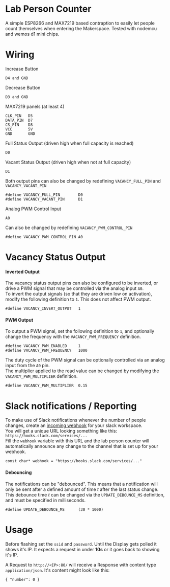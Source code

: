 # Lab Person Counter

A simple ESP8266 and MAX7219 based contraption to easily let people count themselves when entering the Makerspace.
Tested with nodemcu and wemos d1 mini chips.

# Wiring

Increase Button

    D4 and GND

Decrease Button

    D3 and GND

MAX7219 panels (at least 4)

    CLK_PIN   D5
    DATA_PIN  D7
    CS_PIN    D8
    VCC       5V
    GND       GND

Full Status Output (driven high when full capacity is reached)

    D0

Vacant Status Output (driven high when not at full capacity)

    D1

Both output pins can also be changed by redefining `VACANCY_FULL_PIN` and `VACANCY_VACANT_PIN`

    #define VACANCY_FULL_PIN        D0
    #define VACANCY_VACANT_PIN      D1

Analog PWM Control Input

    A0

Can also be changed by redefining `VACANCY_PWM_CONTROL_PIN`

    #define VACANCY_PWM_CONTROL_PIN A0

# Vacancy Status Output

#### Inverted Output

The vacancy status output pins can also be configured to be inverted, or drive a PWM signal that may be controlled via the analog input `A0`.  
To invert the output signals (so that they are driven low on activation), modify the following definition to `1`. This does not affect PWM output.

    #define VACANCY_INVERT_OUTPUT   1

#### PWM Output

To output a PWM signal, set the following definition to `1`, and optionally change the frequency with the `VACANCY_PWM_FREQUENCY` definition.

    #define VACANCY_PWM_ENABLED     1
    #define VACANCY_PWM_FREQUENCY   1000

The duty cycle of the PWM signal can be optionally controlled via an analog input from the `A0` pin.  
The multiplier applied to the read value can be changed by modifying the `VACANCY_PWM_MULTIPLIER` definition.

    #define VACANCY_PWM_MULTIPLIER  0.15

# Slack notifications / Reporting

To make use of Slack notifications whenever the number of people changes, create an [incoming webhook][1] for your slack workspace.  
You will get a unique URL looking something like this: `https://hooks.slack.com/services/...`  
Fill the `webhook` variable with this URL and the lab person counter will automatically announce any change to the channel that is set up for your webhook.

    const char* webhook = "https://hooks.slack.com/services/..."

[1]: https://api.slack.com/messaging/webhooks

#### Debouncing

The notifications can be "debounced". This means that a notification will only be sent after a defined amount of time _t_ after the last status change.  
This debounce time _t_ can be changed via the `UPDATE_DEBOUNCE_MS` definition, and must be specified in milliseconds.

    #define UPDATE_DEBOUNCE_MS      (30 * 1000)

# Usage

Before flashing set the `ssid` and `password`. 
Until the Display gets polled it shows it's IP. 
It expects a request in under **10s** or it goes back to showing it's IP.

A Request to `http://<IP>:80/` will receive a Response with content type `application/json`.
It's content might look like this: 

    { "number": 0 }
